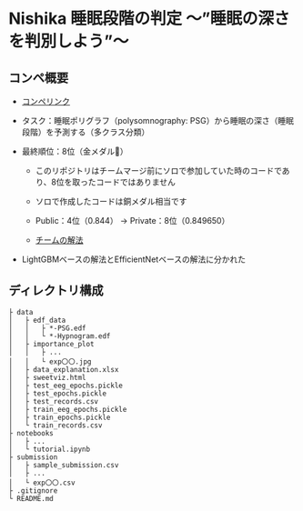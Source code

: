 # Nishika 睡眠段階の判定 〜”睡眠の深さを判別しよう”〜

## コンペ概要

- [コンペリンク](https://www.nishika.com/competitions/sleep/summary)

- タスク：睡眠ポリグラフ（polysomnography: PSG）から睡眠の深さ（睡眠段階）を予測する（多クラス分類）

- 最終順位：8位（金メダル🥇）

    - このリポジトリはチームマージ前にソロで参加していた時のコードであり、8位を取ったコードではありません

    - ソロで作成したコードは銅メダル相当です

    - Public：4位（0.844） → Private：8位（0.849650）

    - [チームの解法](https://www.nishika.com/competitions/sleep/topics/445)

- LightGBMベースの解法とEfficientNetベースの解法に分かれた

## ディレクトリ構成

```
├ data
│   ├ edf_data
│   │   ├ *-PSG.edf
│   │   └ *-Hypnogram.edf
│   ├ importance_plot
│   │   ├ ...
│   │   └ exp〇〇.jpg
│   ├ data_explanation.xlsx
│   ├ sweetviz.html
│   ├ test_eeg_epochs.pickle
│   ├ test_epochs.pickle
│   ├ test_records.csv
│   ├ train_eeg_epochs.pickle
│   ├ train_epochs.pickle
│   └ train_records.csv
├ notebooks
│   ├ ...
│   └ tutorial.ipynb
├ submission
│   ├ sample_submission.csv
│   ├ ...
│   └ exp〇〇.csv
├ .gitignore
└ README.md
```
